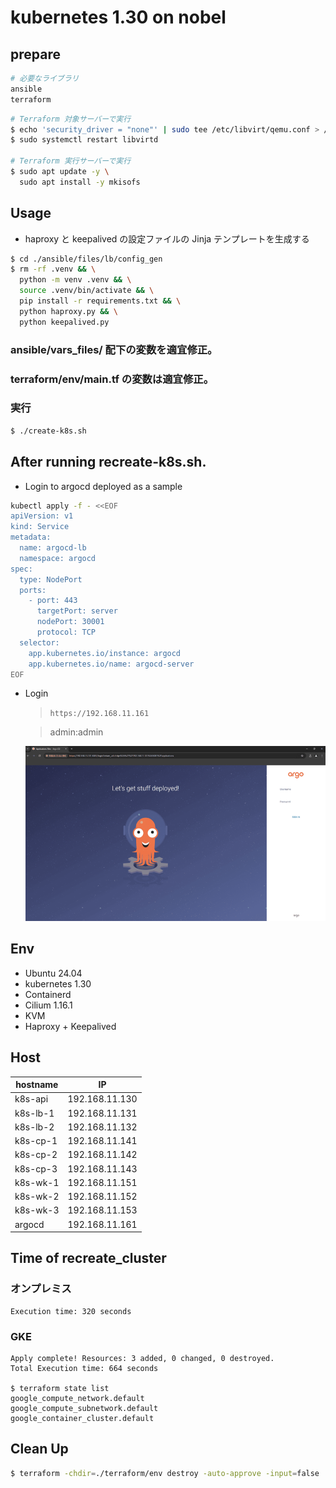 # kubernetes 1.30 on nobel

## prepare

```bash
# 必要なライブラリ
ansible
terraform
```

```bash
# Terraform 対象サーバーで実行
$ echo 'security_driver = "none"' | sudo tee /etc/libvirt/qemu.conf > /dev/null
$ sudo systemctl restart libvirtd

# Terraform 実行サーバーで実行
$ sudo apt update -y \
  sudo apt install -y mkisofs
```

## Usage

- haproxy と keepalived の設定ファイルの Jinja テンプレートを生成する

```bash
$ cd ./ansible/files/lb/config_gen
$ rm -rf .venv && \
  python -m venv .venv && \
  source .venv/bin/activate && \
  pip install -r requirements.txt && \
  python haproxy.py && \
  python keepalived.py
```

### ansible/vars_files/ 配下の変数を適宜修正。

### terraform/env/main.tf の変数は適宜修正。

### 実行

```bash
$ ./create-k8s.sh
```

## After running recreate-k8s.sh.

- Login to argocd deployed as a sample

```bash
kubectl apply -f - <<EOF
apiVersion: v1
kind: Service
metadata:
  name: argocd-lb
  namespace: argocd
spec:
  type: NodePort
  ports:
    - port: 443
      targetPort: server
      nodePort: 30001
      protocol: TCP
  selector:
    app.kubernetes.io/instance: argocd
    app.kubernetes.io/name: argocd-server
EOF
```

- Login

  > `https://192.168.11.161`

  > admin:admin

  ![Image](login_argocd.png)

## Env

- Ubuntu 24.04
- kubernetes 1.30
- Containerd
- Cilium 1.16.1
- KVM
- Haproxy + Keepalived

## Host

| hostname | IP             |
| -------- | -------------- |
| k8s-api  | 192.168.11.130 |
| k8s-lb-1 | 192.168.11.131 |
| k8s-lb-2 | 192.168.11.132 |
| k8s-cp-1 | 192.168.11.141 |
| k8s-cp-2 | 192.168.11.142 |
| k8s-cp-3 | 192.168.11.143 |
| k8s-wk-1 | 192.168.11.151 |
| k8s-wk-2 | 192.168.11.152 |
| k8s-wk-3 | 192.168.11.153 |
| argocd   | 192.168.11.161 |

## Time of recreate_cluster

### オンプレミス

```
Execution time: 320 seconds
```

### GKE

```
Apply complete! Resources: 3 added, 0 changed, 0 destroyed.
Total Execution time: 664 seconds

$ terraform state list
google_compute_network.default
google_compute_subnetwork.default
google_container_cluster.default
```

## Clean Up

```bash
$ terraform -chdir=./terraform/env destroy -auto-approve -input=false
```
